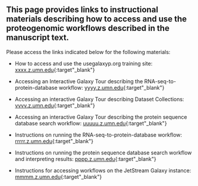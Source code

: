 ## This page provides links to instructional materials describing how to access and use the proteogenomic workflows described in the manuscript text.


Please access the links indicated below for the following materials:

- How to access and use the usegalaxyp.org training site: [xxxx.z.umn.edu](http://xxxx.z.umn.edu){:target"_blank"}

- Accessing an Interactive Galaxy Tour describing the RNA-seq-to-protein-database workflow: [yyyy.z.umn.edu](http://yyyy.z.umn.edu){:target"_blank"}

- Accessing an interactive Galaxy Tour describing Dataset Collections: [vvvv.z.umn.edu](http://vvvv.z.umn.edu){:target"_blank"}

- Accessing an interactive Galaxy Tour describing the protein sequence database search workflow: [uuuuu.z.umn.edu](http://uuuuu.z.umn.edu){:target"_blank"}

- Instructions on running the RNA-seq-to-protein-database workflow: [rrrrr.z.umn.edu](http://rrrrr.z.umn.edu){:target"_blank"}

- Instructions on running the protein sequence database search workflow and interpreting results: [pppp.z.umn.edu](http://pppp.z.umn.edu){:target"_blank"}

- Instructions for accessing workflows on the JetStream Galaxy instance: [mmmm.z.umn.edu](http://mmmm.z.umn.edu){:target"_blank"}

